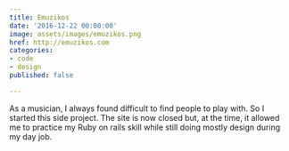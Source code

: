 ```yaml
---
title: Emuzikos
date: '2016-12-22 00:00:00'
image: assets/images/emuzikos.png
href: http://emuzikos.com
categories:
- code
- design
published: false

---
```

As a musician, I always found difficult to find people to play with. So I started this side project. The site is now closed but, at the time, it allowed me to practice my Ruby on rails skill while still doing mostly design during my day job.